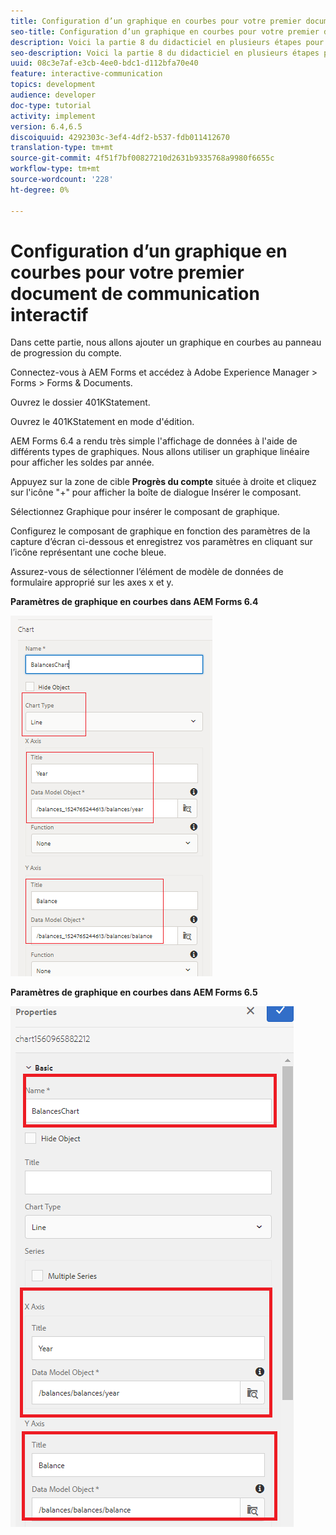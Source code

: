 ```yaml
---
title: Configuration d’un graphique en courbes pour votre premier document de communication interactif
seo-title: Configuration d’un graphique en courbes pour votre premier document de communication interactif
description: Voici la partie 8 du didacticiel en plusieurs étapes pour créer votre premier document de communications interactives. Dans cette partie, nous allons ajouter un graphique en courbes au panneau de progression du compte.
seo-description: Voici la partie 8 du didacticiel en plusieurs étapes pour créer votre premier document de communications interactives. Dans cette partie, nous allons ajouter un graphique en courbes au panneau de progression du compte.
uuid: 08c3e7af-e3cb-4ee0-bdc1-d112bfa70e40
feature: interactive-communication
topics: development
audience: developer
doc-type: tutorial
activity: implement
version: 6.4,6.5
discoiquuid: 4292303c-3ef4-4df2-b537-fdb011412670
translation-type: tm+mt
source-git-commit: 4f51f7bf00827210d2631b9335768a9980f6655c
workflow-type: tm+mt
source-wordcount: '228'
ht-degree: 0%

---
```



# Configuration d’un graphique en courbes pour votre premier document de communication interactif

Dans cette partie, nous allons ajouter un graphique en courbes au panneau de progression du compte.

Connectez-vous à AEM Forms et accédez à Adobe Experience Manager > Forms > Forms &amp; Documents.

Ouvrez le dossier 401KStatement.

Ouvrez le 401KStatement en mode d&#39;édition.

AEM Forms 6.4 a rendu très simple l&#39;affichage de données à l&#39;aide de différents types de graphiques. Nous allons utiliser un graphique linéaire pour afficher les soldes par année.

Appuyez sur la zone de cible **Progrès du compte** située à droite et cliquez sur l&#39;icône &quot;+&quot; pour afficher la boîte de dialogue Insérer le composant.

Sélectionnez Graphique pour insérer le composant de graphique.

Configurez le composant de graphique en fonction des paramètres de la capture d’écran ci-dessous et enregistrez vos paramètres en cliquant sur l’icône représentant une coche bleue.

Assurez-vous de sélectionner l’élément de modèle de données de formulaire approprié sur les axes x et y.

**Paramètres de graphique en courbes dans AEM Forms 6.4**

![linechart64](assets/linechart.png)

**Paramètres de graphique en courbes dans AEM Forms 6.5**

![linechart64](assets/linechart65.PNG)


